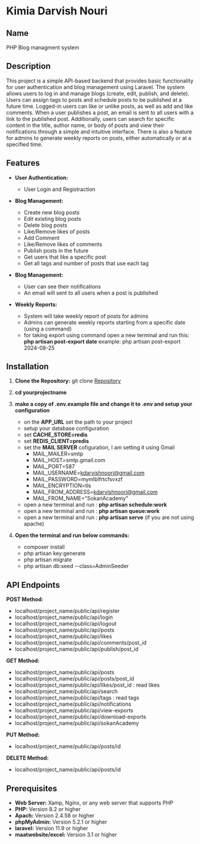 # Kimia Darvish Nouri

## Name
PHP Blog managment system

## Description
This project is a simple API-based backend that provides basic functionality for user authentication and blog management using Laravel. The system allows users to log in and manage blogs (create, edit, publish, and delete). Users can assign tags to posts and schedule posts to be published at a future time. Logged-in users can like or unlike posts, as well as add and like comments. When a user publishes a post, an email is sent to all users with a link to the published post. Additionally, users can search for specific content in the title, author name, or body of posts and view their notifications through a simple and intuitive interface. There is also a feature for admins to generate weekly reports on posts, either automatically or at a specified time.

## Features
- **User Authentication:** 
    - User Login and Registraction 
    
- **Blog Management:**
    - Create new blog posts
    - Edit existing blog posts
    - Delete blog posts
    - Like/Remove likes of posts
    - Add Comment
    - Like/Remove likes of comments
    - Publish posts in the future
    - Get users that like a specific post
    - Get all tags and number of posts that use each tag

- **Blog Management:**
    - User can see their notifications
    - An email will sent to all users when a post is published

- **Weekly Reports:**
    - System will take weekly report of posts for admins
    - Admins can generate weekly reports starting from a specific date (using a command)
    - for taking export using command open a new terminal and run this:
    **php artisan post-export date**
    example: php artisan post-export 2024-08-25

## Installation
1. **Clone the Repository:**
   git clone [Repository](http://89.32.250.70/internship/backend/kimia-darvish-nouri.git)
2. **cd yourprojectname**
3. **make a copy of .env.example file and change it to .env and setup your configuration**
    - on the **APP_URL** set the path to your project
    - setup your database configuration
    - set **CACHE_STORE=redis**
    - set **REDIS_CLIENT=predis**
    - set the **MAIL SERVER** cofiguration, I am setting it using Gmail
        - MAIL_MAILER=smtp
        - MAIL_HOST=smtp.gmail.com
        - MAIL_PORT=587
        - MAIL_USERNAME=kdarvishnoori@gmail.com
        - MAIL_PASSWORD=mymlblfrtcfsvxzf
        - MAIL_ENCRYPTION=tls
        - MAIL_FROM_ADDRESS=kdarvishnoori@gmail.com
        - MAIL_FROM_NAME="SokanAcademy"  
    - open a new terminal and run : **php artisan schedule:work**
    - open a new terminal and run : **php artisan queue:work**
    - open a new terminal and run : **php artisan serve**  (if you are not  using apache) 
     
4. **Open the terminal and run below commands:**
    - composer install 
    - php artisan key:generate
    - php artisan migrate
    - php artisan db:seed --class=AdminSeeder

## API Endpoints
**POST Method:**
- localhost/project_name/public/api/register
- localhost/project_name/public/api/login
- localhost/project_name/public/api/logout
- localhost/project_name/public/api/posts
- localhost/project_name/public/api/likes
- localhost/project_name/public/api/comments/post_id
- localhost/project_name/public/api/publish/post_id

**GET Method:**
- localhost/project_name/public/api/posts
- localhost/project_name/public/api/posts/post_id
- localhost/project_name/public/api/likes/post_id : read likes
- localhost/project_name/public/api/search
- localhost/project_name/public/api/tags : read tags
- localhost/project_name/public/api/notifications
- localhost/project_name/public/api/view-exports
- localhost/project_name/public/api/download-exports
- localhost/project_name/public/api/sokanAcademy

**PUT Method:**
- localhost/project_name/public/api/posts/id

**DELETE Method:**
- localhost/project_name/public/api/posts/id


## Prerequisites
- **Web Server:** Xamp, Nginx, or any web server that supports PHP
- **PHP:** Version 8.2 or higher
- **Apach:** Version 2.4.58 or higher
- **phpMyAdmin:** Version 5.2.1 or higher
- **laravel:** Version 11.9 or higher
- **maatwebsite/excel:** Version 3.1 or higher

